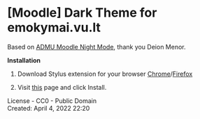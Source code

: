 # [Moodle] Dark Theme for emokymai.vu.lt

Based on <a href="https://github.com/deionmenor/moodle-night-mode">ADMU Moodle Night Mode</a>, thank you Deion Menor.

**Installation** <br>
1. Download Stylus extension for your browser <a href="https://chrome.google.com/webstore/detail/stylus/clngdbkpkpeebahjckkjfobafhncgmne?hl=en">Chrome</a>/<a href="https://addons.mozilla.org/en-US/firefox/addon/styl-us/">Firefox</a>

2. Visit <a href="https://userstyles.world/style/4009/moodle-emokimay-dark-theme-vu-lt">this</a> page and click Install.

License - CC0 - Public Domain <br>
Created: April 4, 2022 22:20

